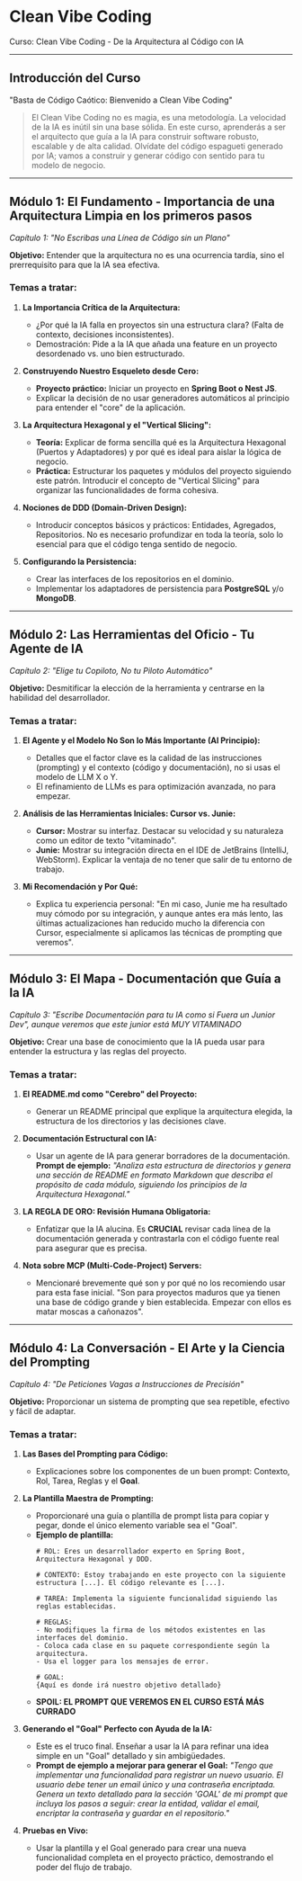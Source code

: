 # Clean Vibe Coding
Curso: Clean Vibe Coding - De la Arquitectura al Código con IA

---

## Introducción del Curso

"Basta de Código Caótico: Bienvenido a Clean Vibe Coding"

> El Clean Vibe Coding no es magia, es una metodología. La velocidad de la IA es inútil sin una base sólida. En este curso, aprenderás a ser el arquitecto que guía a la IA para construir software robusto, escalable y de alta calidad. Olvídate del código espagueti generado por IA; vamos a construir y generar código con sentido para tu modelo de negocio.

---

## Módulo 1: El Fundamento - Importancia de una Arquitectura Limpia en los primeros pasos

*Capítulo 1: "No Escribas una Línea de Código sin un Plano"*

**Objetivo:** Entender que la arquitectura no es una ocurrencia tardía, sino el prerrequisito para que la IA sea efectiva.

### Temas a tratar:

1.  **La Importancia Crítica de la Arquitectura:**
    * ¿Por qué la IA falla en proyectos sin una estructura clara? (Falta de contexto, decisiones inconsistentes).
    * Demostración: Pide a la IA que añada una feature en un proyecto desordenado vs. uno bien estructurado.

2.  **Construyendo Nuestro Esqueleto desde Cero:**
    * **Proyecto práctico:** Iniciar un proyecto en **Spring Boot o Nest JS**.
    * Explicar la decisión de no usar generadores automáticos al principio para entender el "core" de la aplicación.

3.  **La Arquitectura Hexagonal y el "Vertical Slicing":**
    * **Teoría:** Explicar de forma sencilla qué es la Arquitectura Hexagonal (Puertos y Adaptadores) y por qué es ideal para aislar la lógica de negocio.
    * **Práctica:** Estructurar los paquetes y módulos del proyecto siguiendo este patrón. Introducir el concepto de "Vertical Slicing" para organizar las funcionalidades de forma cohesiva.

4.  **Nociones de DDD (Domain-Driven Design):**
    * Introducir conceptos básicos y prácticos: Entidades, Agregados, Repositorios. No es necesario profundizar en toda la teoría, solo lo esencial para que el código tenga sentido de negocio.

5.  **Configurando la Persistencia:**
    * Crear las interfaces de los repositorios en el dominio.
    * Implementar los adaptadores de persistencia para **PostgreSQL** y/o **MongoDB**.

---

## Módulo 2: Las Herramientas del Oficio - Tu Agente de IA

*Capítulo 2: "Elige tu Copiloto, No tu Piloto Automático"*

**Objetivo:** Desmitificar la elección de la herramienta y centrarse en la habilidad del desarrollador.

### Temas a tratar:

1.  **El Agente y el Modelo No Son lo Más Importante (Al Principio):**
    * Detalles que el factor clave es la calidad de las instrucciones (prompting) y el contexto (código y documentación), no si usas el modelo de LLM X o Y.
    * El refinamiento de LLMs es para optimización avanzada, no para empezar.

2.  **Análisis de las Herramientas Iniciales: Cursor vs. Junie:**
    * **Cursor:** Mostrar su interfaz. Destacar su velocidad y su naturaleza como un editor de texto "vitaminado".
    * **Junie:** Mostrar su integración directa en el IDE de JetBrains (IntelliJ, WebStorm). Explicar la ventaja de no tener que salir de tu entorno de trabajo.

3.  **Mi Recomendación y Por Qué:**
    * Explica tu experiencia personal: "En mi caso, Junie me ha resultado muy cómodo por su integración, y aunque antes era más lento, las últimas actualizaciones han reducido mucho la diferencia con Cursor, especialmente si aplicamos las técnicas de prompting que veremos".

---

## Módulo 3: El Mapa - Documentación que Guía a la IA

*Capítulo 3: "Escribe Documentación para tu IA como si Fuera un Junior Dev", aunque veremos que este junior está MUY VITAMINADO*

**Objetivo:** Crear una base de conocimiento que la IA pueda usar para entender la estructura y las reglas del proyecto.

### Temas a tratar:

1.  **El README.md como "Cerebro" del Proyecto:**
    * Generar un README principal que explique la arquitectura elegida, la estructura de los directorios y las decisiones clave.

2.  **Documentación Estructural con IA:**
    * Usar un agente de IA para generar borradores de la documentación. **Prompt de ejemplo:** *"Analiza esta estructura de directorios y genera una sección de README en formato Markdown que describa el propósito de cada módulo, siguiendo los principios de la Arquitectura Hexagonal."*

3.  **LA REGLA DE ORO: Revisión Humana Obligatoria:**
    * Enfatizar que la IA alucina. Es **CRUCIAL** revisar cada línea de la documentación generada y contrastarla con el código fuente real para asegurar que es precisa.

4.  **Nota sobre MCP (Multi-Code-Project) Servers:**
    * Mencionaré brevemente qué son y por qué no los recomiendo usar para esta fase inicial. "Son para proyectos maduros que ya tienen una base de código grande y bien establecida. Empezar con ellos es matar moscas a cañonazos".

---

## Módulo 4: La Conversación - El Arte y la Ciencia del Prompting

*Capítulo 4: "De Peticiones Vagas a Instrucciones de Precisión"*

**Objetivo:** Proporcionar un sistema de prompting que sea repetible, efectivo y fácil de adaptar.

### Temas a tratar:

1.  **Las Bases del Prompting para Código:**
    * Explicaciones sobre los componentes de un buen prompt: Contexto, Rol, Tarea, Reglas y el **Goal**.

2.  **La Plantilla Maestra de Prompting:**
    * Proporcionaré una guía o plantilla de prompt lista para copiar y pegar, donde el único elemento variable sea el "Goal".
    * **Ejemplo de plantilla:**
        ```
        # ROL: Eres un desarrollador experto en Spring Boot, Arquitectura Hexagonal y DDD.

        # CONTEXTO: Estoy trabajando en este proyecto con la siguiente estructura [...]. El código relevante es [...].

        # TAREA: Implementa la siguiente funcionalidad siguiendo las reglas establecidas.

        # REGLAS:
        - No modifiques la firma de los métodos existentes en las interfaces del dominio.
        - Coloca cada clase en su paquete correspondiente según la arquitectura.
        - Usa el logger para los mensajes de error.

        # GOAL:
        {Aquí es donde irá nuestro objetivo detallado}
        ```
    * **SPOIL: EL PROMPT QUE VEREMOS EN EL CURSO ESTÁ MÁS CURRADO**

3.  **Generando el "Goal" Perfecto con Ayuda de la IA:**
    * Este es el truco final. Enseñar a usar la IA para refinar una idea simple en un "Goal" detallado y sin ambigüedades.
    * **Prompt de ejemplo a mejorar para generar el Goal:** *"Tengo que implementar una funcionalidad para registrar un nuevo usuario. El usuario debe tener un email único y una contraseña encriptada. Genera un texto detallado para la sección 'GOAL' de mi prompt que incluya los pasos a seguir: crear la entidad, validar el email, encriptar la contraseña y guardar en el repositorio."*

4.  **Pruebas en Vivo:**
    * Usar la plantilla y el Goal generado para crear una nueva funcionalidad completa en el proyecto práctico, demostrando el poder del flujo de trabajo.
